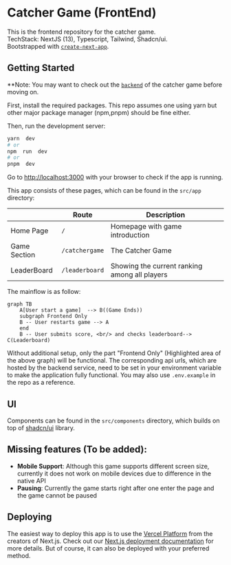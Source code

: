# Catcher Game (FrontEnd)

This is the frontend repository for the catcher game. <br/>
TechStack: NextJS (13), Typescript, Tailwind, Shadcn/ui. <br/>
Bootstrapped with [`create-next-app`](https://github.com/vercel/next.js/tree/canary/packages/create-next-app).

## Getting Started

**Note: You may want to check out the [`backend`](https://github.com/tiggercwh/catcher-backend/) of the catcher game before moving on.

First, install the required packages. This repo assumes one using yarn but other major package manager (npm,pnpm) should be fine either.

Then, run the development server:

```bash
yarn  dev
# or
npm  run  dev
# or
pnpm  dev
```

Go to [http://localhost:3000](http://localhost:3000) with your browser to check if the app is running.

This app consists of these pages, which can be found in the `src/app` directory:

|              | Route          | Description                                   |
| ------------ | -------------- | --------------------------------------------- |
| Home Page    | `/`            | Homepage with game introduction               |
| Game Section | `/catchergame` | The Catcher Game                              |
| LeaderBoard  | `/leaderboard` | Showing the current ranking among all players |

The mainflow is as follow:

```mermaid
graph TB
    A[User start a game]  --> B((Game Ends))
    subgraph Frontend Only
    B -- User restarts game --> A
    end
    B -- User submits score, <br/> and checks leaderboard--> C(Leaderboard)
```

Without additional setup, only the part "Frontend Only" (Highlighted area of the above graph) will be functional.
The corresponding api urls, which are hosted by the backend service, need to be set in your environment variable to make the application fully functional. You may also use `.env.example` in the repo as a reference.

## UI

Components can be found in the `src/components` directory, which builds on top of [shadcn/ui](https://github.com/shadcn/ui) library.

## Missing features (To be added):

- **Mobile Support**: Although this game supports different screen size, currently it does not work on mobile devices due to difference in the native API
- **Pausing**: Currently the game starts right after one enter the page and the game cannot be paused

## Deploying

The easiest way to deploy this app is to use the [Vercel Platform](https://vercel.com/new?utm_medium=default-template&filter=next.js&utm_source=create-next-app&utm_campaign=create-next-app-readme) from the creators of Next.js.
Check out our [Next.js deployment documentation](https://nextjs.org/docs/deployment) for more details.
But of course, it can also be deployed with your preferred method.
